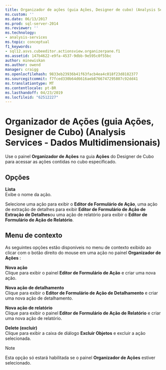 ```yaml
---
title: Organizador de ações (guia Ações, Designer de cubo) (Analysis Services - dados multidimensionais) | Microsoft Docs
ms.custom: ''
ms.date: 06/13/2017
ms.prod: sql-server-2014
ms.reviewer: ''
ms.technology:
- analysis-services
ms.topic: conceptual
f1_keywords:
- sql12.asvs.cubeeditor.actionsview.organizerpane.f1
ms.assetid: 147b4622-e9fa-4537-9dbb-9e595c0f55bc
author: minewiskan
ms.author: owend
manager: craigg
ms.openlocfilehash: 9833eb23936b41f63facb4ea4c018f23d8182377
ms.sourcegitcommit: f7fced330b64d6616aeb8766747295807c92dd41
ms.translationtype: MT
ms.contentlocale: pt-BR
ms.lasthandoff: 04/23/2019
ms.locfileid: "62512227"
---
```

# <a name="action-organizer-actions-tab-cube-designer-analysis-services---multidimensional-data"></a>Organizador de Ações (guia Ações, Designer de Cubo) (Analysis Services - Dados Multidimensionais)
  Use o painel **Organizador de Ações** na guia **Ações** do Designer de Cubo para acessar as ações contidas no cubo especificado.  
  
## <a name="options"></a>Opções  
 **Lista**  
 Exibe o nome da ação.  
  
 Selecione uma ação para exibir o **Editor de Formulário de Ação**, uma ação de extração de detalhes para exibir **Editor de Formulário de Ação de Extração de Detalhes**ou uma ação de relatório para exibir o **Editor de Formulário de Ação de Relatório**.  
  
## <a name="context-menu"></a>Menu de contexto  
 As seguintes opções estão disponíveis no menu de contexto exibido ao clicar com o botão direito do mouse em uma ação no painel **Organizador de Ações** :  
  
 **Nova ação**  
 Clique para exibir o painel **Editor de Formulário de Ação** e criar uma nova ação.  
  
 **Nova ação de detalhamento**  
 Clique para exibir o **Editor de Formulário de Ação de Detalhamento** e criar uma nova ação de detalhamento.  
  
 **Nova ação de relatório**  
 Clique para exibir o painel **Editor de Formulário de Ação de Relatório** e criar uma nova ação de relatório.  
  
 **Delete (excluir)**  
 Clique para exibir a caixa de diálogo **Excluir Objetos** e excluir a ação selecionada.  
  
> [!NOTE]  
>  Esta opção só estará habilitada se o painel **Organizador de Ações** estiver selecionado.  
  
  
